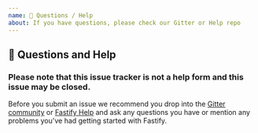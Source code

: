 ```yaml
---
name: 💬 Questions / Help
about: If you have questions, please check our Gitter or Help repo
---
```


## 💬 Questions and Help

### Please note that this issue tracker is not a help form and this issue may be closed.

Before you submit an issue we recommend you drop into the [Gitter community](https://gitter.im/fastify) or [Fastify Help](https://github.com/fastify/help) and ask any questions you have or mention any problems you've had getting started with Fastify.
